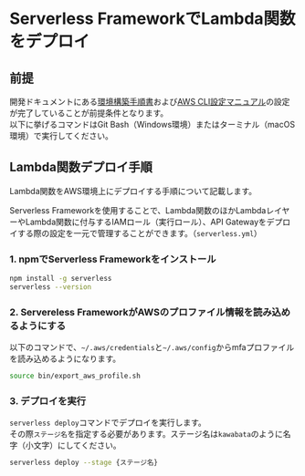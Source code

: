 # Serverless FrameworkでLambda関数をデプロイ

## 前提
開発ドキュメントにある[環境構築手順書](../docs/01_development/01_environment_setup.md)および[AWS CLI設定マニュアル](../docs/01_development/02_awscli_setup.md)の設定が完了していることが前提条件となります。\
以下に挙げるコマンドはGit Bash（Windows環境）またはターミナル（macOS環境）で実行してください。

## Lambda関数デプロイ手順
Lambda関数をAWS環境上にデプロイする手順について記載します。

Serverless Frameworkを使用することで、Lambda関数のほかLambdaレイヤーやLambda関数に付与するIAMロール（実行ロール）、API Gatewayをデプロイする際の設定を一元で管理することができます。（`serverless.yml`）

### 1. npmでServerless Frameworkをインストール

```bash
npm install -g serverless
serverless --version
```

### 2. Servereless FrameworkがAWSのプロファイル情報を読み込めるようにする

以下のコマンドで、`~/.aws/credentials`と`~/.aws/config`からmfaプロファイルを読み込めるようになります。

```bash
source bin/export_aws_profile.sh
```

### 3. デプロイを実行

`serverless deploy`コマンドでデプロイを実行します。\
その際`ステージ名`を指定する必要があります。ステージ名は`kawabata`のように名字（小文字）にしてください。

```bash
serverless deploy --stage {ステージ名}
```
